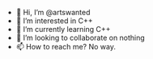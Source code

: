- 👋 Hi, I’m @artswanted
- 👀 I’m interested in C++
- 🌱 I’m currently learning C++
- 💞️ I’m looking to collaborate on nothing
- 📫 How to reach me? No way.
